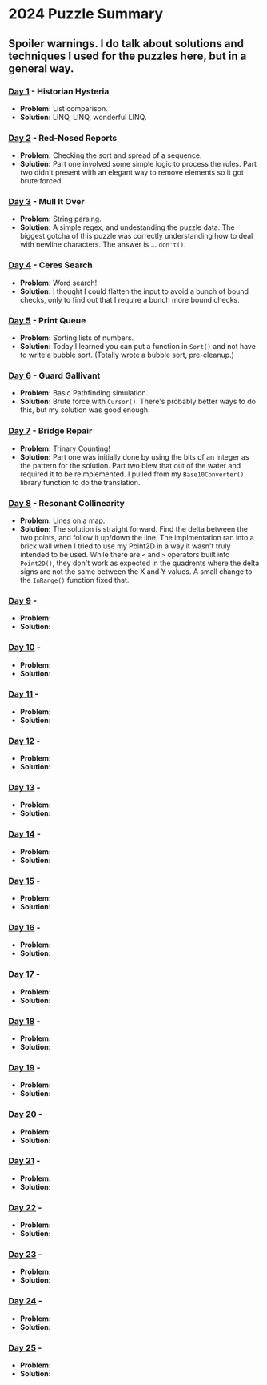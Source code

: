 # 2024 Puzzle Summary 
## Spoiler warnings. I do talk about solutions and techniques I used for the puzzles here, but in a general way.

### [Day 1](Day%2001) - Historian Hysteria
- **Problem:** List comparison.
- **Solution:** LINQ, LINQ, wonderful LINQ. 

### [Day 2](Day%2002) - Red-Nosed Reports
- **Problem:** Checking the sort and spread of a sequence. 
- **Solution:** Part one involved some simple logic to process the rules. Part two didn't present with an elegant way to remove elements so it got brute forced.

### [Day 3](Day%2003) - Mull It Over
- **Problem:** String parsing. 
- **Solution:** A simple regex, and undestanding the puzzle data. The biggest gotcha of this puzzle was correctly understanding how to deal with newline characters. The answer is ... `don't()`. 

### [Day 4](Day%2004) - Ceres Search
- **Problem:** Word search!
- **Solution:** I thought I could flatten the input to avoid a bunch of bound checks, only to find out that I require a bunch more bound checks.

### [Day 5](Day%2005) - Print Queue
- **Problem:** Sorting lists of numbers.
- **Solution:** Today I learned you can put a function in `Sort()` and not have to write a bubble sort. (Totally wrote a bubble sort, pre-cleanup.)

### [Day 6](Day%2006) - Guard Gallivant
- **Problem:** Basic Pathfinding simulation.
- **Solution:** Brute force with `Cursor()`. There's probably better ways to do this, but my solution was good enough. 

### [Day 7](Day%2007) - Bridge Repair
- **Problem:** Trinary Counting!
- **Solution:** Part one was initially done by using the bits of an integer as the pattern for the solution. Part two blew that out of the water and required it to be reimplemented. I pulled from my `Base10Converter()` library function to do the translation.

### [Day 8](Day%2008) - Resonant Collinearity
- **Problem:** Lines on a map.
- **Solution:** The solution is straight forward. Find the delta between the two points, and follow it up/down the line. The implmentation ran into a brick wall when I tried to use my Point2D in a way it wasn't truly intended to be used. While there are `<` and `>` operators built into `Point2D()`, they don't work as expected in the quadrents where the delta signs are not the same between the X and Y values. A small change to the `InRange()` function fixed that.

### [Day 9](Day%2009) - 
- **Problem:** 
- **Solution:** 

### [Day 10](Day%2010) - 
- **Problem:** 
- **Solution:** 

### [Day 11](Day%2011) - 
- **Problem:** 
- **Solution:** 

### [Day 12](Day%2012) - 
- **Problem:** 
- **Solution:** 

### [Day 13](Day%2013) - 
- **Problem:** 
- **Solution:** 

### [Day 14](Day%2014) - 
- **Problem:** 
- **Solution:** 

### [Day 15](Day%2015) - 
- **Problem:** 
- **Solution:** 

### [Day 16](Day%2016) - 
- **Problem:** 
- **Solution:** 

### [Day 17](Day%2017) - 
- **Problem:** 
- **Solution:** 

### [Day 18](Day%2018) - 
- **Problem:** 
- **Solution:** 

### [Day 19](Day%2019) - 
- **Problem:** 
- **Solution:** 

### [Day 20](Day%2020) - 
- **Problem:** 
- **Solution:** 

### [Day 21](Day%2021) - 
- **Problem:** 
- **Solution:** 

### [Day 22](Day%2022) - 
- **Problem:** 
- **Solution:** 

### [Day 23](Day%2023) - 
- **Problem:** 
- **Solution:** 

### [Day 24](Day%2024) - 
- **Problem:** 
- **Solution:** 

### [Day 25](Day%2025) - 
- **Problem:** 
- **Solution:** 
